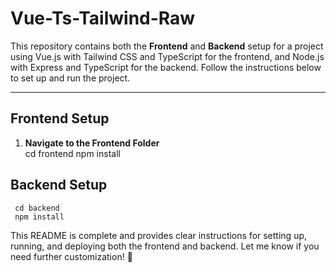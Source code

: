 # Vue-Ts-Tailwind-Raw

This repository contains both the **Frontend** and **Backend** setup for a project using Vue.js with Tailwind CSS and TypeScript for the frontend, and Node.js with Express and TypeScript for the backend. Follow the instructions below to set up and run the project.

---

## Frontend Setup

1. **Navigate to the Frontend Folder**  
     cd frontend
     npm install

## Backend Setup
     cd backend
     npm install


This README is complete and provides clear instructions for setting up, running, and deploying both the frontend and backend. Let me know if you need further customization! 🚀





